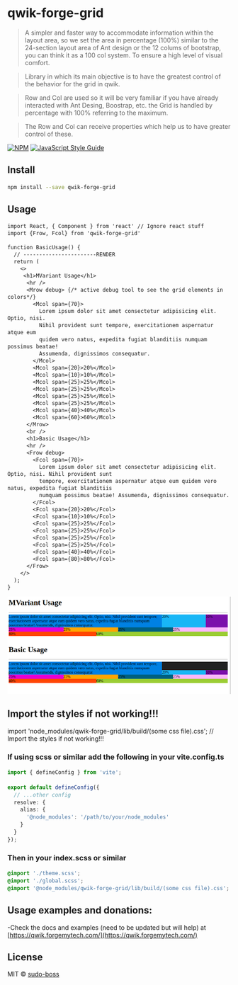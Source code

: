 # qwik-forge-grid

> A simpler and faster way to accommodate information within the layout area, so we set the area in percentage (100%) similar to the 24-section layout area of Ant design or the 12 colums of bootstrap, you can think it as a 100 col system. To ensure a high level of visual comfort.

>Library in which its main objective is to have the greatest control of the behavior for the grid in qwik.

>Row and Col are used so it will be very familiar if you have already interacted with Ant Desing, Boostrap, etc.
the Grid is handled by percentage with 100% referring to the maximum.

>The Row and Col can receive properties which help us to have greater control of these.

[![NPM](https://img.shields.io/npm/v/react-forge-grid.svg)](https://www.npmjs.com/package/qwik-forge-grid) [![JavaScript Style Guide](https://img.shields.io/badge/code_style-standard-brightgreen.svg)](https://standardjs.com)

## Install

```bash
npm install --save qwik-forge-grid
```

## Usage

```tsx
import React, { Component } from 'react' // Ignore react stuff
import {Frow, Fcol} from 'qwik-forge-grid'

function BasicUsage() {
  // -----------------------RENDER
  return (
    <>
     <h1>MVariant Usage</h1>
      <hr />
      <Mrow debug> {/* active debug tool to see the grid elements in colors*/}
        <Mcol span={70}>
          Lorem ipsum dolor sit amet consectetur adipisicing elit. Optio, nisi.
          Nihil provident sunt tempore, exercitationem aspernatur atque eum
          quidem vero natus, expedita fugiat blanditiis numquam possimus beatae!
          Assumenda, dignissimos consequatur.
        </Mcol>
        <Mcol span={20}>20%</Mcol>
        <Mcol span={10}>10%</Mcol>
        <Mcol span={25}>25%</Mcol>
        <Mcol span={25}>25%</Mcol>
        <Mcol span={25}>25%</Mcol>
        <Mcol span={25}>25%</Mcol>
        <Mcol span={40}>40%</Mcol>
        <Mcol span={60}>60%</Mcol>
      </Mrow>
      <br />
      <h1>Basic Usage</h1>
      <hr />
      <Frow debug>
        <Fcol span={70}>
          Lorem ipsum dolor sit amet consectetur adipisicing elit. Optio, nisi. Nihil provident sunt
          tempore, exercitationem aspernatur atque eum quidem vero natus, expedita fugiat blanditiis
          numquam possimus beatae! Assumenda, dignissimos consequatur.
        </Fcol>
        <Fcol span={20}>20%</Fcol>
        <Fcol span={10}>10%</Fcol>
        <Fcol span={25}>25%</Fcol>
        <Fcol span={25}>25%</Fcol>
        <Fcol span={25}>25%</Fcol>
        <Fcol span={25}>25%</Fcol>
        <Fcol span={40}>40%</Fcol>
        <Fcol span={80}>80%</Fcol>
      </Frow>
    </>
  );
}
```
![Grid for qwik-forge-grid](image.png)

## Import the styles if not working!!!
import 'node_modules/qwik-forge-grid/lib/build/(some css file).css'; // Import the styles if not working!!!

### If using scss or similar add the following in your vite.config.ts

```ts
import { defineConfig } from 'vite';

export default defineConfig({
  // ...other config
  resolve: {
    alias: {
      '@node_modules': '/path/to/your/node_modules'
    }
  }
});
```
### Then in your index.scss or similar
```scss
@import './theme.scss';
@import './global.scss';
@import '@node_modules/qwik-forge-grid/lib/build/(some css file).css';
```


## Usage examples and donations:
-Check the docs and examples (need to be updated but will help) at [https://qwik.forgemytech.com/](https://qwik.forgemytech.com/)

## License

MIT © [sudo-boss ](https://github.com/sudo-boss )
